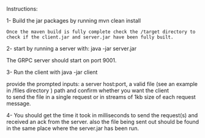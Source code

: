 Instructions:

1- Build the jar packages by running 
    mvn clean install
    
    Once the maven build is fully complete check the /target directory to check if the client.jar and server.jar have been fully built. 
2- start by running a server with:
    java -jar server.jar 
 
   The GRPC server should start on port 9001. 

3- Run the client with 
   java -jar client 

   provide the prompted inputs: a server host:port, a  valid file  (see an example in /files directory ) path and confirm whether you want the client  
   to send the file in a single request or in streams of 1kb size of each request message. 

4- You should get the time it took in milliseconds to send the request(s) and received an ack from the server. 
   also the file being sent out should be found in the same place where the server.jar has been run. 
